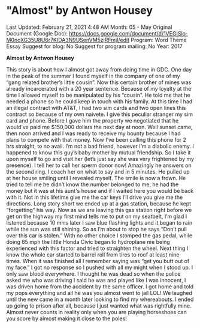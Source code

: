 # "Almost" by Antwon Housey

Last Updated: February 21, 2021 4:48 AM
Month: 05 - May
Original Document (Google Doc): https://docs.google.com/document/d/1VEGISlo-M0noXG35U8U6r7KIDA3N9USenVM5zjRFmjI/edit
Program: Word Theme Essay
Suggest for blog: No
Suggest for program mailing: No
Year: 2017

**Almost by Antwon Housey**

This story is about how I almost got away from doing time in GDC. One day in the peak of the summer I found myself in the company of one of my “gang related brother’s little cousin”. Now this certain brother of mines was already incarcerated with a 20 year sentence. Because of my loyalty at the time I allowed myself to be manipulated by his “cousin”. He told me that he needed a phone so he could keep in touch with his family. At this time I had an illegal contract with AT&T, I had two sim cards and two open lines this contract so because of my own naivete. I give this peculiar stranger my sim card and phone. Before I gave him the property we negotiated that he would’ve paid me $150,000 dollars the next day at noon. Well sunset came, then noon arrived and I was ready to receive my bounty because I had plans to compete with that money. Now I’ve been calling this phone for 2 hrs straight, to no avail. I’m not a bad friend, however I’m a diabolic enemy. I happened to know this guy’s baby mother by mutual friendship. So I take it upon myself to go and visit her (let’s just say she was very frightened by my presence). I tell her to call her sperm donor now! Amazingly he answers on the second ring. I coach her on what to say and in 5 minutes. He pulled up at her house smiling until I revealed myself. The smile is now a frown. He tried to tell me he didn’t know the number belonged to me, he had the money but it was at his aunt's house and if I waited here you would be back with it. Not in this lifetime give me the car keys I’ll drive you give me the directions. Long story short we ended up at a gas station, because he kept “forgetting” his way. Now as we are leaving this gas station right before we get on the highway my first mind tells me to put on my seatbelt, I’m glad I listened because 10 mins later I saw blue flashing lights and it began to rain while the sun was still shining. So as I’m about to stop he says “Don’t pull over this car is stolen.” With no other choice I stomped the gas pedal, while doing 85 mph the little Honda Civic began to hydroplane me being experienced with this factor and tried to straighten the wheel. Next thing I know the whole car started to barrel roll from tires to roof at least nine times. When it was finished all I remember saying was “get you butt out of my face.” I got no response so I pushed with all my might when I stood up. I only saw blood everywhere. I thought he was dead so when the police asked me who was driving I said he was and played like I was innocent, I was driven home from the accident by the same officer. I got home and told my pops everything and all he was you almost went to jail LOL! We laughed until the new came in a month later looking to find my whereabouts. I ended up going to prison after all, because I just wanted what was rightfully mine. Almost never counts in reality only when you are playing horseshoes can you score by almost making it close to the poles!
